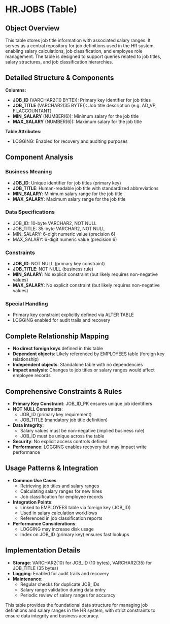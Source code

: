 # HR.JOBS (Table)

## Object Overview
This table stores job title information with associated salary ranges. It serves as a central repository for job definitions used in the HR system, enabling salary calculations, job classification, and employee role management. The table is designed to support queries related to job titles, salary structures, and job classification hierarchies.

## Detailed Structure & Components
**Columns:**
- **JOB_ID** (VARCHAR2(10 BYTE)): Primary key identifier for job titles
- **JOB_TITLE** (VARCHAR2(35 BYTE)): Job title description (e.g. AD_VP, FI_ACCOUNTANT)
- **MIN_SALARY** (NUMBER(6)): Minimum salary for the job title
- **MAX_SALARY** (NUMBER(6)): Maximum salary for the job title

**Table Attributes:**
- LOGGING: Enabled for recovery and auditing purposes

## Component Analysis
### Business Meaning
- **JOB_ID**: Unique identifier for job titles (primary key)
- **JOB_TITLE**: Human-readable job title with standardized abbreviations
- **MIN_SALARY**: Minimum salary range for the job title
- **MAX_SALARY**: Maximum salary range for the job title

### Data Specifications
- JOB_ID: 10-byte VARCHAR2, NOT NULL
- JOB_TITLE: 35-byte VARCHAR2, NOT NULL
- MIN_SALARY: 6-digit numeric value (precision 6)
- MAX_SALARY: 6-digit numeric value (precision 6)

### Constraints
- **JOB_ID**: NOT NULL (primary key constraint)
- **JOB_TITLE**: NOT NULL (business rule)
- **MIN_SALARY**: No explicit constraint (but likely requires non-negative values)
- **MAX_SALARY**: No explicit constraint (but likely requires non-negative values)

### Special Handling
- Primary key constraint explicitly defined via ALTER TABLE
- LOGGING enabled for audit trails and recovery

## Complete Relationship Mapping
- **No direct foreign keys** defined in this table
- **Dependent objects**: Likely referenced by EMPLOYEES table (foreign key relationship)
- **Independent objects**: Standalone table with no dependencies
- **Impact analysis**: Changes to job titles or salary ranges would affect employee records

## Comprehensive Constraints & Rules
- **Primary Key Constraint**: JOB_ID_PK ensures unique job identifiers
- **NOT NULL Constraints**: 
  - JOB_ID (primary key requirement)
  - JOB_TITLE (mandatory job title definition)
- **Data Integrity**: 
  - Salary values must be non-negative (implied business rule)
  - JOB_ID must be unique across the table
- **Security**: No explicit access controls defined
- **Performance**: LOGGING enables recovery but may impact write performance

## Usage Patterns & Integration
- **Common Use Cases**: 
  - Retrieving job titles and salary ranges
  - Calculating salary ranges for new hires
  - Job classification for employee records
- **Integration Points**: 
  - Linked to EMPLOYEES table via foreign key (JOB_ID)
  - Used in salary calculation workflows
  - Referenced in job classification reports
- **Performance Considerations**: 
  - LOGGING may increase disk usage
  - Index on JOB_ID (primary key) ensures fast lookups

## Implementation Details
- **Storage**: VARCHAR2(10) for JOB_ID (10 bytes), VARCHAR2(35) for JOB_TITLE (35 bytes)
- **Logging**: Enabled for audit trails and recovery
- **Maintenance**: 
  - Regular checks for duplicate JOB_IDs
  - Salary range validation during data entry
  - Periodic review of salary ranges for accuracy

This table provides the foundational data structure for managing job definitions and salary ranges in the HR system, with strict constraints to ensure data integrity and business accuracy.